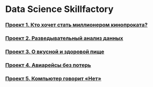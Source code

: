 # Data Science Skillfactory

### [Проект 1. Кто хочет стать миллионером кинопроката?](https://github.com/phantomroom/SkillFactory/tree/master/module_1)
### [Проект 2. Разведывательный анализ данных](https://github.com/phantomroom/SkillFactory/tree/master/module_2)
### [Проект 3. О вкусной и здоровой пище](https://github.com/phantomroom/SkillFactory/tree/master/module_3)
### [Проект 4. Авиарейсы без потерь](https://github.com/phantomroom/SkillFactory/tree/master/module_4)
### [Проект 5. Компьютер говорит «Нет» ](https://github.com/phantomroom/SkillFactory/tree/master/module_4)


